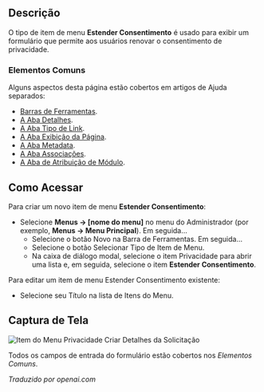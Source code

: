 <!-- Filename: Help4.x:Menu_Item:_Extend_Consent  / Display title: Item do Menu: Estender Consentimento -->

## Descrição

O tipo de item de menu **Estender Consentimento** é usado para exibir um formulário que permite aos usuários renovar o consentimento de privacidade.

### Elementos Comuns

Alguns aspectos desta página estão cobertos em artigos de Ajuda separados:

* [Barras de Ferramentas](jdocmanual?article=help/common-elements/toolbars).
* [A Aba Detalhes](jdocmanual?article=help/menu-items-common/menu-item-details).
* [A Aba Tipo de Link](jdocmanual?article=help/menu-items-common/menu-item-link-type).
* [A Aba Exibição da Página](jdocmanual?article=help/menu-items-common/menu-item-page-display).
* [A Aba Metadata](jdocmanual?article=help/menu-items-common/menu-item-metadata).
* [A Aba Associações](jdocmanual?article=help/common-elements/edit-associations).
* [A Aba de Atribuição de Módulo](jdocmanual?article=help/menu-items-common/menu-item-module-assignment).

## Como Acessar

Para criar um novo item de menu **Estender Consentimento**:

- Selecione **Menus → \[nome do menu\]** no menu do Administrador
  (por exemplo, **Menus → Menu Principal**). Em seguida...
  - Selecione o botão Novo na Barra de Ferramentas. Em seguida...
  - Selecione o botão Selecionar Tipo de Item de Menu.
  - Na caixa de diálogo modal, selecione o item Privacidade para abrir uma lista e, em seguida, selecione o item **Estender Consentimento**.

Para editar um item de menu Estender Consentimento existente:

- Selecione seu Título na lista de Itens do Menu.

## Captura de Tela

![Item do Menu Privacidade Criar Detalhes da Solicitação](../../../ptbr/images/menu-items/privacy-extend-consent-details-tab.png)

Todos os campos de entrada do formulário estão cobertos nos *Elementos Comuns*.

*Traduzido por openai.com*

